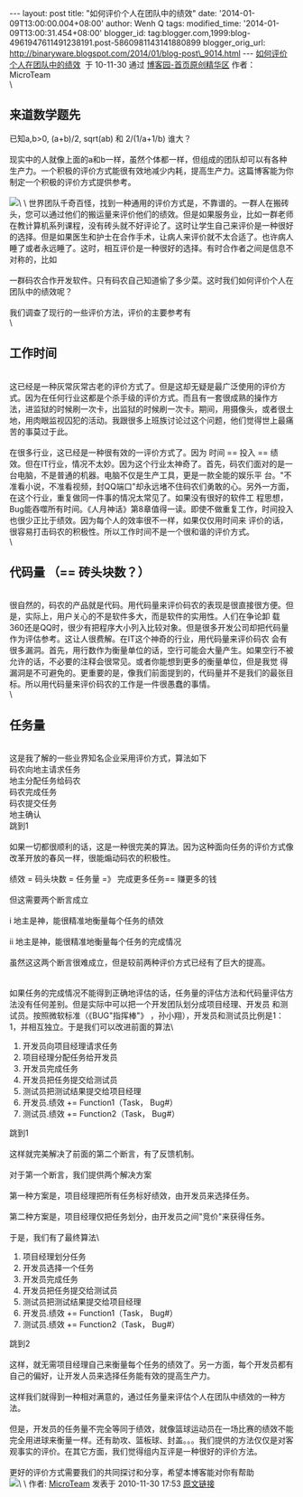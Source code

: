 --- layout: post title: "如何评价个人在团队中的绩效" date:
'2014-01-09T13:00:00.004+08:00' author: Wenh Q tags: modified\_time:
'2014-01-09T13:00:31.454+08:00' blogger\_id:
tag:blogger.com,1999:blog-4961947611491238191.post-5860981143141880899
blogger\_orig\_url:
http://binaryware.blogspot.com/2014/01/blog-post\_9014.html ---
[如何评价个人在团队中的绩效](http://www.cnblogs.com/MicroTeam/archive/2010/11/30/1892277.html)  于
10-11-30 通过 [博客园-首页原创精华区](http://www.cnblogs.com/)
作者：MicroTeam\
\

来道数学题先
------------

已知a,b&gt;0, (a+b)/2, sqrt(ab) 和 2/(1/a+1/b) 谁大？\
\
现实中的人就像上面的a和b一样，虽然个体都一样，但组成的团队却可以有各种生产力。一个积极的评价方式能很有效地减少内耗，提高生产力。这篇博客能为你制定一个积极的评价方式提供参考。\
\
![](https://images-blogger-opensocial.googleusercontent.com/gadgets/proxy?url=http%3A%2F%2Fattach.bbs.wps.cn%2Fattachments%2F2009%2F06%2F20090605_6df36a2c8ff4da500c4djzIO03anzjyx.png&container=blogger&gadget=a&rewriteMime=image%2F*)\
\
世界团队千奇百怪，找到一种通用的评价方式是，不靠谱的。一群人在搬砖头，您可以通过他们的搬运量来评价他们的绩效。但是如果服务业，比如一群老师
在教计算机系列课程，没有砖头就不好评论了。这时让学生自己来评价是一种很好的选择。但是如果医生和护士在合作手术，让病人来评价就不太合适了。也许病人
睡了或者永远睡了。这时，相互评价是一种很好的选择。有时合作者之间是信息不对称的，比如\
\
一群码农合作开发软件。只有码农自己知道偷了多少菜。这时我们如何评价个人在团队中的绩效呢？\
\
我们调查了现行的一些评价方法，评价的主要参考有\
\

工作时间
--------

\
这已经是一种灰常灰常古老的评价方式了。但是这却无疑是最广泛使用的评价方式。因为在任何行业这都是个杀手级的评价方式。而且有一套很成熟的操作方
法，进监狱的时候刷一次卡，出监狱的时候刷一次卡。期间，用摄像头，或者很土地，用肉眼监视囚犯的活动。我跟很多上班族讨论过这个问题，他们觉得世上最痛
苦的事莫过于此。\
\
在很多行业，这已经是一种很有效的一评价方式了。因为 时间 == 投入 ==
绩效。但在IT行业，情况不太妙。因为这个行业太神奇了。首先，码农们面对的是一台电脑，不是普通的机器。电脑不仅是生产工具，更是一款全能的娱乐平
台。"不准看小说，不准看视频，封QQ端口"却永远堵不住码农们勇敢的心。另外一方面，在这个行业，重复做同一件事的情况太常见了。如果没有很好的软件工
程思想，Bug能吞噬所有时间。《人月神话》第8章值得一读。即使不做重复工作，时间投入也很少正比于绩效。因为每个人的效率很不一样，如果仅仅用时间来
评价的话，很容易打击码农的积极性。所以工作时间不是一个很和谐的评价方式。\
\

代码量 （== 砖头块数？）
------------------------

\
很自然的，码农的产品就是代码。用代码量来评价码农的表现是很直接很方便。但是，实际上，用户关心的不是软件多大，而是软件的实用性。人们在争论卸
载360还是QQ时，很少有把程序大小列入比较对象。但是很多开发公司却把代码量作为评估参考。这让人很费解。在IT这个神奇的行业，用代码量来评价码农
会有很多漏洞。首先，用行数作为衡量单位的话，空行可能会大量产生。如果空行不被允许的话，不必要的注释会很常见。或者你能想到更多的衡量单位，但是我觉
得漏洞是不可避免的。更重要的是，像我们前面提到的，代码量并不是我们的最张目标。所以用代码量来评价码农的工作是一件很愚蠢的事情。\
\

任务量
------

\
这是我了解的一些业界知名企业采用评价方式，算法如下\
码农向地主请求任务\
地主分配任务给码农\
码农完成任务\
码农提交任务\
地主确认\
跳到1\
\
如果一切都很顺利的话，这是一种很完美的算法。因为这种面向任务的评价方式像改革开放的春风一样，很能煽动码农的积极性。\
\
绩效 = 码头块数 = 任务量 =》 完成更多任务== 赚更多的钱\
\
但这需要两个断言成立\
\
i 地主是神，能很精准地衡量每个任务的绩效\
\
ii 地主是神，能很精准地衡量每个任务的完成情况\
\
虽然这这两个断言很难成立，但是较前两种评价方式已经有了巨大的提高。\
\
\
如果任务的完成情况不能得到正确地评估的话，任务量的评估方法和代码量评估方法没有任何差别。但是实际中可以把一个开发团队划分成项目经理、开发员
和测试员。按照微软标准（《BUG"指挥棒"》
，孙小翔），开发员和测试员比例是1：1，并相互独立。于是我们可以改进前面的算法\

1.  开发员向项目经理请求任务
2.  项目经理分配任务给开发员
3.  开发员完成任务
4.  开发员把任务提交给测试员
5.  测试员把测试结果提交给项目经理
6.  开发员.绩效 += Function1（Task， Bug\#）
7.  测试员.绩效 += Function2（Task， Bug\#）

跳到1\
\
这样就完美解决了前面的第二个断言，有了反馈机制。\
\
对于第一个断言，我们提供两个解决方案\
\
第一种方案是，项目经理把所有任务标好绩效，由开发员来选择任务。\
\
第二种方案是，项目经理仅把任务划分，由开发员之间"竞价"来获得任务。\
\
于是，我们有了最终算法\

1.  项目经理划分任务
2.  开发员选择一个任务
3.  开发员完成任务
4.  开发员把任务提交给测试员
5.  测试员把测试结果提交给项目经理
6.  开发员.绩效 += Function1（Task， Bug\#）
7.  测试员.绩效 += Function2（Task， Bug\#）

跳到2\
\
这样，就无需项目经理自己来衡量每个任务的绩效了。另一方面，每个开发员都有自己的偏好，让开发人员来选择任务能有效的提高生产力。\
\
这样我们就得到一种相对满意的，通过任务量来评估个人在团队中绩效的一种方法。\
\
但是，开发员的任务量不完全等同于绩效，就像篮球运动员在一场比赛的绩效不能完全用进球来衡量一样。还有助攻、篮板球、封盖。。。我们提供的方法仅仅是对客观事实的评价。在其它方面，我们觉得组内互评是一种很好的评价方法。\
\
更好的评价方式需要我们的共同探讨和分享，希望本博客能对你有帮助\
![](https://images-blogger-opensocial.googleusercontent.com/gadgets/proxy?url=http%3A%2F%2Fwww.cnblogs.com%2FMicroTeam%2Faggbug%2F1892277.html%3Ftype%3D1&container=blogger&gadget=a&rewriteMime=image%2F*)\
\
作者: [MicroTeam](http://www.cnblogs.com/MicroTeam/) 发表于 2010-11-30
17:53
[原文链接](http://www.cnblogs.com/MicroTeam/archive/2010/11/30/1892277.html)
